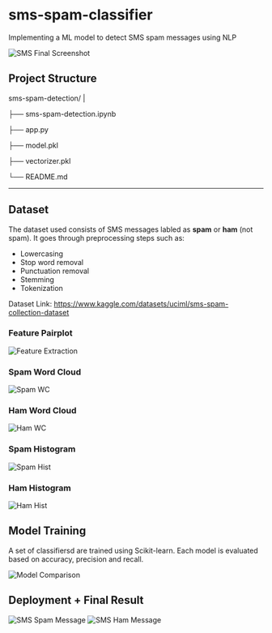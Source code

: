# sms-spam-classifier
Implementing a ML model to detect SMS spam messages using NLP

![SMS Final Screenshot](assets/spam-email.png)

## Project Structure
sms-spam-detection/
|

├── sms-spam-detection.ipynb

├── app.py

├── model.pkl

├── vectorizer.pkl

└── README.md

---

## Dataset
The dataset used consists of SMS messages labled as **spam** or **ham** (not spam). It goes through preprocessing steps such as:
- Lowercasing
- Stop word removal
- Punctuation removal
- Stemming
- Tokenization

Dataset Link: https://www.kaggle.com/datasets/uciml/sms-spam-collection-dataset


### Feature Pairplot
![Feature Extraction](assets/feature-pairplot.png)

### Spam Word Cloud
![Spam WC](assets/spam-wc.png)

### Ham Word Cloud
![Ham WC](assets/ham-wc.png)

### Spam Histogram
![Spam Hist](assets/spam-hist.png)

### Ham Histogram
![Ham Hist](assets/ham-hist.png)

## Model Training
A set of classifiersd are trained using Scikit-learn. Each model is evaluated based on accuracy, precision and recall.

![Model Comparison](assets/algo-catplot.png)

## Deployment + Final Result
![SMS Spam Message](assets/spam-email.png)
![SMS Ham Message](assets/ham-email.png)
